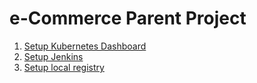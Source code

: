 # e-Commerce Parent Project

1) [Setup Kubernetes Dashboard](docs/dashboard.md)
2) [Setup Jenkins](docs/jenkins.md)
3) [Setup local registry](docs/registry.md)


